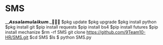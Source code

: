 # SMS
__𝘼𝙨𝙨𝙖𝙡𝙖𝙢𝙪𝙡𝙖𝙞𝙠𝙪𝙢._🥰🖤💕
$pkg update 
$pkg upgrade 
$pkg install python
$pkg install git 
$pip install requests
$pip install bs4
$pip install futures 
$pip install mechanize 
$rm -rf  SMS
git clone https://github.com/9Team10-HR/SMS.git
$cd SMS 
$ls 
$ python SMS.py
